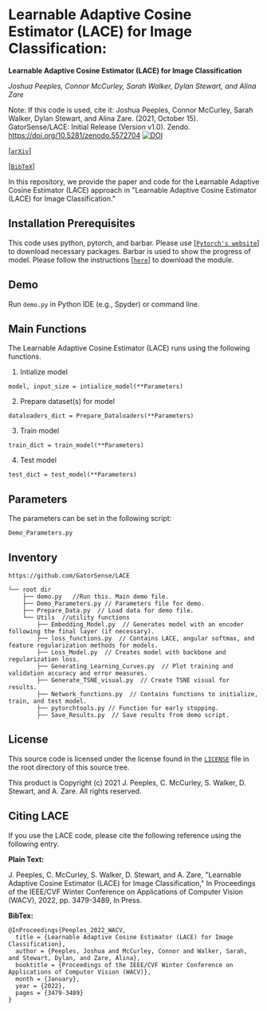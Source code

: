 # Learnable Adaptive Cosine Estimator (LACE) for Image Classification:
**Learnable Adaptive Cosine Estimator (LACE) for Image Classification**

_Joshua Peeples, Connor McCurley, Sarah Walker, Dylan Stewart, and Alina Zare_

Note: If this code is used, cite it: Joshua Peeples, Connor McCurley, Sarah Walker, Dylan Stewart, and Alina Zare. 
(2021, October 15). GatorSense/LACE: Initial Release (Version v1.0). 
Zendo. https://doi.org/10.5281/zenodo.5572704
[![DOI](https://zenodo.org/badge/DOI/10.5281/zenodo.5572704.svg)](https://doi.org/10.5281/zenodo.5572704)

[[`arXiv`](https://arxiv.org/abs/2110.05324)]

[[`BibTeX`](#CitingLACE)]

In this repository, we provide the paper and code for the Learnable Adaptive Cosine Estimator (LACE) approach in "Learnable Adaptive Cosine Estimator (LACE) for Image Classification."

## Installation Prerequisites

This code uses python, pytorch, and barbar. 
Please use [[`Pytorch's website`](https://pytorch.org/get-started/locally/)] to download necessary packages.
Barbar is used to show the progress of model. Please follow the instructions [[`here`](https://github.com/yusugomori/barbar)]
to download the module.

## Demo

Run `demo.py` in Python IDE (e.g., Spyder) or command line. 

## Main Functions

The Learnable Adaptive Cosine Estimator (LACE) runs using the following functions. 

1. Intialize model  

```model, input_size = intialize_model(**Parameters)```

2. Prepare dataset(s) for model

 ```dataloaders_dict = Prepare_Dataloaders(**Parameters)```

3. Train model 

```train_dict = train_model(**Parameters)```

4. Test model

```test_dict = test_model(**Parameters)```


## Parameters
The parameters can be set in the following script:

```Demo_Parameters.py```

## Inventory

```
https://github.com/GatorSense/LACE

└── root dir
    ├── demo.py   //Run this. Main demo file.
    ├── Demo_Parameters.py // Parameters file for demo.
    ├── Prepare_Data.py  // Load data for demo file.
    └── Utils  //utility functions
        ├── Embedding_Model.py  // Generates model with an encoder following the final layer (if necessary). 
        ├── loss_functions.py  // Contains LACE, angular softmax, and feature regularization methods for models.
        ├── Loss_Model.py  // Creates model with backbone and regularization loss.
        ├── Generating_Learning_Curves.py  // Plot training and validation accuracy and error measures.
        ├── Generate_TSNE_visual.py  // Create TSNE visual for results.
        ├── Network_functions.py  // Contains functions to initialize, train, and test model. 
        ├── pytorchtools.py // Function for early stopping.
        ├── Save_Results.py  // Save results from demo script.
```

## License

This source code is licensed under the license found in the [`LICENSE`](LICENSE) 
file in the root directory of this source tree.

This product is Copyright (c) 2021 J. Peeples, C. McCurley, S. Walker, D. Stewart, 
and A. Zare. All rights reserved.

## <a name="CitingLACE"></a>Citing LACE

If you use the LACE code, please cite the following 
reference using the following entry.

**Plain Text:**

J. Peeples, C. McCurley, S. Walker, D. Stewart, and A. Zare, 
"Learnable Adaptive Cosine Estimator (LACE) for Image Classification," 
In Proceedings of the IEEE/CVF Winter Conference on Applications of 
Computer Vision (WACV), 2022, pp. 3479-3489, In Press.

**BibTex:**
```
@InProceedings{Peeples_2022_WACV,
  title = {Learnable Adaptive Cosine Estimator (LACE) for Image Classification},
  author = {Peeples, Joshua and McCurley, Connor and Walker, Sarah, and Stewart, Dylan, and Zare, Alina},
  booktitle = {Proceedings of the IEEE/CVF Winter Conference on Applications of Computer Vision (WACV)},
  month = {January},
  year = {2022},
  pages = {3479-3489}
}
```
